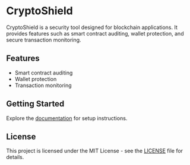 # CryptoShield

CryptoShield is a security tool designed for blockchain applications. It provides features such as smart contract auditing, wallet protection, and secure transaction monitoring.

## Features
- Smart contract auditing
- Wallet protection
- Transaction monitoring

## Getting Started
Explore the [documentation](docs/index.md) for setup instructions.

## License
This project is licensed under the MIT License - see the [LICENSE](LICENSE) file for details.
